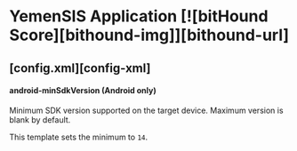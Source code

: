 # YemenSIS Application [![bitHound Score][bithound-img]][bithound-url]



## [config.xml][config-xml]

#### android-minSdkVersion (Android only)

Minimum SDK version supported on the target device. Maximum version is blank by default.

This template sets the minimum to `14`.

    
